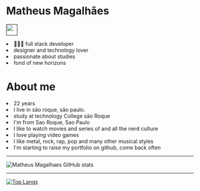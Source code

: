 <h1>Matheus Magalhães</h1>

<a href=""><img style="width: 30px" src="./img/instagram.png"></a>

<li>👨🏻‍💻 full stack developer 
<li>designer and technology lover 
<li>passionate about studies 
<li>fond of new horizons

<h1>About me</h1>
<li>22 years
<li>I live in são roque, são paulo.
<li>study at technology College são Roque
<li>I'm from Sao Roque, Sao Paulo
<li>I like to watch movies and series of and all the nerd culture
<li>I love playing video games
<li>I like metal, rock, rap, pop and many other musical styles
<li>I'm starting to raise my portfolio on github, come back often


--------------------------
![Matheus Magalhaes GitHub stats](https://github-readme-stats.vercel.app/api?username=MatheusMagalhaes-dev&theme=radical)

--------------------------------------
[![Top Langs](https://github-readme-stats.vercel.app/api/top-langs/?username=MatheusMagalhaes-dev&layout=compact&theme=radical)](https://github.com/MatheusMagalhaes-dev/github-readme-stats)
